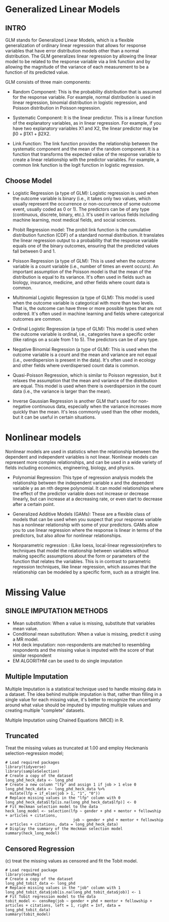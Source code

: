 # Generalized Linear Models

## INTRO 

GLM stands for Generalized Linear Models, which is a flexible generalization of ordinary linear regression that allows for response variables that have error distribution models other than a normal distribution. The GLM generalizes linear regression by allowing the linear model to be related to the response variable via a link function and by allowing the magnitude of the variance of each measurement to be a function of its predicted value.

GLM consists of three main components:

- Random Component: This is the probability distribution that is assumed for the response variable. For example, normal distribution is used in linear regression, binomial distribution in logistic regression, and Poisson distribution in Poisson regression.

- Systematic Component: It is the linear predictor. This is a linear function of the explanatory variables, as in linear regression. For example, if you have two explanatory variables X1 and X2, the linear predictor may be β0 + β1X1 + β2X2.

- Link Function: The link function provides the relationship between the systematic component and the mean of the random component. It is a function that transforms the expected value of the response variable to create a linear relationship with the predictor variables. For example, a common link function is the logit function in logistic regression.

## Choose Model

- Logistic Regression (a type of GLM): Logistic regression is used when the outcome variable is binary (i.e., it takes only two values, which usually represent the occurrence or non-occurrence of some outcome event, usually coded as 0 or 1). The predictors can be of any type (continuous, discrete, binary, etc.). It's used in various fields including machine learning, most medical fields, and social sciences.

- Probit Regression model: The probit link function is the cumulative distribution function (CDF) of a standard normal distribution. It translates the linear regression output to a probability that the response variable equals one of the binary outcomes, ensuring that the predicted values fall between 0 and 1.

- Poisson Regression (a type of GLM): This is used when the outcome variable is a count variable (i.e., number of times an event occurs). An important assumption of the Poisson model is that the mean of the distribution is equal to its variance. It's often used in fields such as biology, insurance, medicine, and other fields where count data is common.

- Multinomial Logistic Regression (a type of GLM): This model is used when the outcome variable is categorical with more than two levels. That is, the outcome can have three or more possible types that are not ordered. It's often used in machine learning and fields where categorical outcomes are common.

- Ordinal Logistic Regression (a type of GLM): This model is used when the outcome variable is ordinal, i.e., categories have a specific order (like ratings on a scale from 1 to 5). The predictors can be of any type.

- Negative Binomial Regression (a type of GLM): This is used when the outcome variable is a count and the mean and variance are not equal (i.e., overdispersion is present in the data). It's often used in ecology and other fields where overdispersed count data is common.

- Quasi-Poisson Regression, which is similar to Poisson regression, but it relaxes the assumption that the mean and variance of the distribution are equal. This model is used when there is overdispersion in the count data (i.e., the variance is larger than the mean).
- Inverse Gaussian Regression is another GLM that's used for non-negative continuous data, especially when the variance increases more quickly than the mean. It's less commonly used than the other models, but it can be useful in certain situations.

# Nonlinear models

Nonlinear models are used in statistics when the relationship between the dependent and independent variables is not linear. Nonlinear models can represent more complex relationships, and can be used in a wide variety of fields including economics, engineering, biology, and physics.

- Polynomial Regression: This type of regression analysis models the relationship between the independent variable x and the dependent variable y as an nth degree polynomial. It can model relationships where the effect of the predictor variable does not increase or decrease linearly, but can increase at a decreasing rate, or even start to decrease after a certain point.

- Generalized Additive Models (GAMs): These are a flexible class of models that can be used when you suspect that your response variable has a nonlinear relationship with some of your predictors. GAMs allow you to use linear regression where the response is linear in terms of the predictors, but also allow for nonlinear relationships.
- Nonparametric regression : (Like loess, local-linear regression)refers to techniques that model the relationship between variables without making specific assumptions about the form or parameters of the function that relates the variables. This is in contrast to parametric regression techniques, like linear regression, which assumes that the relationship can be modeled by a specific form, such as a straight line.

# Missing Value

## SINGLE IMPUTATION METHODS
- Mean substitution: When a value is missing, substitute that variables mean value. 
- Conditional mean substitution: When a value is missing, predict it using a MR model.
- Hot deck imputation: non-respondents are matched to resembling respondents and the missing value is imputed with the score of that similar respondent
- EM ALGORITHM can be used to do single imputation

## Multiple Imputation
Multiple Imputation is a statistical technique used to handle missing data in a dataset. The idea behind multiple imputation is that, rather than filling in a single value for each missing value, it's better to recognize the uncertainty around what value should be imputed by imputing multiple values and creating multiple "complete" datasets.

Multiple Imputation using Chained Equations (MICE) in R. 

## Truncated
Treat the missing values as truncated at 1.00 and employ Heckmanís selection-regression model;

```{R}
# Load required packages
library(tidyverse)
library(sampleSelection)
# Create a copy of the dataset
long_phd_heck_data <- long_phd
# Create a new column "lfp" and assign 1 if job > 1 else 0
long_phd_heck_data <- long_phd_heck_data %>%
  mutate(lfp = if_else(job > 1, "1", "0"))
# Replace missing values in the "lfp" column with 0
long_phd_heck_data$lfp[is.na(long_phd_heck_data$lfp)] <- 0
# Fit Heckman selection model to the data
heck_long_model <- selection(lfp ~ gender + phd + mentor + fellowship + articles + citations,
                              job ~ gender + phd + mentor + fellowship + articles + citations, data = long_phd_heck_data)
# Display the summary of the Heckman selection model
summary(heck_long_model)
```

## Censored Regression

(c) treat the missing values as censored and fit the Tobit model.

```{r, message=FALSE}
# Load required package
library(censReg)
# Create a copy of the dataset
long_phd_tobit_data <- long_phd
# Replace missing values in the "job" column with 1
long_phd_tobit_data$job[is.na(long_phd_tobit_data$job)] <- 1
# Fit Tobit regression model to the data
tobit_model <- censReg(job ~ gender + phd + mentor + fellowship + articles + citations, left = 1, right = Inf, data = long_phd_tobit_data)
summary(tobit_model)
```



